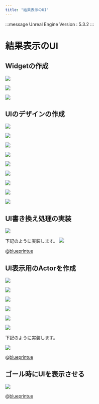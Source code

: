```yaml
---
title: "結果表示のUI"
---
```

:::message
Unreal Engine Version : 5.3.2
:::

# 結果表示のUI

## Widgetの作成

![](https://storage.googleapis.com/zenn-user-upload/8bcecd49b474-20240114.png)

![](https://storage.googleapis.com/zenn-user-upload/4356f3a715f2-20240114.png)

![](https://storage.googleapis.com/zenn-user-upload/b16405e62f57-20240114.png)


## UIのデザインの作成
![](https://storage.googleapis.com/zenn-user-upload/b32805e7f201-20240114.png)

![](https://storage.googleapis.com/zenn-user-upload/02ecae181f26-20240114.png)

![](https://storage.googleapis.com/zenn-user-upload/e05102d7d621-20240114.png)

![](https://storage.googleapis.com/zenn-user-upload/4fa0d40789a3-20240114.png)


![](https://storage.googleapis.com/zenn-user-upload/df302243e0af-20240114.png)


![](https://storage.googleapis.com/zenn-user-upload/0a9b4500e565-20240114.png)


![](https://storage.googleapis.com/zenn-user-upload/ab5ec1b956f0-20240114.png)

![](https://storage.googleapis.com/zenn-user-upload/ba051fc9d60d-20240114.png)

![](https://storage.googleapis.com/zenn-user-upload/abb6f3e3f8b2-20240114.png)


## UI書き換え処理の実装

![](https://storage.googleapis.com/zenn-user-upload/3370726b1295-20240114.png)

下記のように実装します。
![](https://storage.googleapis.com/zenn-user-upload/89bb32e7b3c6-20240114.png)


@[blueprintue](https://blueprintue.com/render/iexq_on6/)


## UI表示用のActorを作成

![](https://storage.googleapis.com/zenn-user-upload/254613b29d93-20240114.png)


![](https://storage.googleapis.com/zenn-user-upload/f0710b37b9ad-20240113.png)

![](https://storage.googleapis.com/zenn-user-upload/a87d07271134-20240114.png)

![](https://storage.googleapis.com/zenn-user-upload/eef7a838b8b3-20240114.png)

![](https://storage.googleapis.com/zenn-user-upload/200a137581de-20240114.png)


![](https://storage.googleapis.com/zenn-user-upload/6edccff0e48b-20240114.png)


下記のように実装します。

![](https://storage.googleapis.com/zenn-user-upload/77f54fca20cf-20240114.png)


@[blueprintue](https://blueprintue.com/render/nzoq586_/)

## ゴール時にUIを表示させる

![](https://storage.googleapis.com/zenn-user-upload/718b944e6a2a-20240114.png)

@[blueprintue](https://blueprintue.com/render/84hbucd9/)

